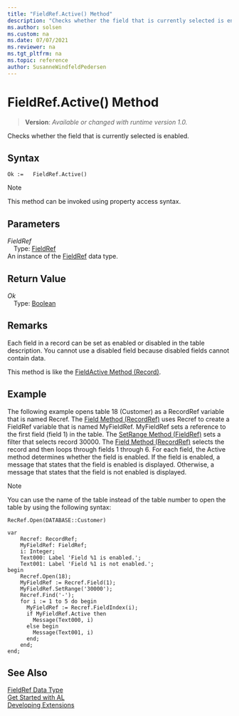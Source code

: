 ```yaml
---
title: "FieldRef.Active() Method"
description: "Checks whether the field that is currently selected is enabled."
ms.author: solsen
ms.custom: na
ms.date: 07/07/2021
ms.reviewer: na
ms.tgt_pltfrm: na
ms.topic: reference
author: SusanneWindfeldPedersen
---
```

[//]: # (START>DO_NOT_EDIT)
[//]: # (IMPORTANT:Do not edit any of the content between here and the END>DO_NOT_EDIT.)
[//]: # (Any modifications should be made in the .xml files in the ModernDev repo.)
# FieldRef.Active() Method
> **Version**: _Available or changed with runtime version 1.0._

Checks whether the field that is currently selected is enabled.


## Syntax
```AL
Ok :=   FieldRef.Active()
```
> [!NOTE]
> This method can be invoked using property access syntax.

## Parameters
*FieldRef*  
&emsp;Type: [FieldRef](fieldref-data-type.md)  
An instance of the [FieldRef](fieldref-data-type.md) data type.  

## Return Value
*Ok*  
&emsp;Type: [Boolean](../boolean/boolean-data-type.md)  



[//]: # (IMPORTANT: END>DO_NOT_EDIT)

## Remarks

Each field in a record can be set as enabled or disabled in the table description.  You cannot use a disabled field because disabled fields cannot contain data.  

This method is like the [FieldActive Method \(Record\)](../../methods-auto/record/record-fieldactive-method.md). 


## Example

The following example opens table 18 \(Customer\) as a RecordRef variable that is named Recref. The [Field Method \(RecordRef\)](../../methods-auto/recordref/recordref-field-method.md) uses Recref to create a FieldRef variable that is named MyFieldRef. MyFieldRef sets a reference to the first field \(field 1\) in the table. The [SetRange Method \(FieldRef\)](../../methods-auto/fieldref/fieldref-setrange-method.md) sets a filter that selects record 30000. The [Field Method \(RecordRef\)](../../methods-auto/recordref/recordref-field-method.md) selects the record and then loops through fields 1 through 6. For each field, the Active method determines whether the field is enabled. If the field is enabled, a message that states that the field is enabled is displayed. Otherwise, a message that states that the field is not enabled is displayed.  

> [!NOTE]  
> You can use the name of the table instead of the table number to open the table by using the following syntax: 

```al
RecRef.Open(DATABASE::Customer)
```

```al
var
    Recref: RecordRef;
    MyFieldRef: FieldRef;
    i: Integer;
    Text000: Label 'Field %1 is enabled.';
    Text001: Label 'Field %1 is not enabled.';
begin
    Recref.Open(18);  
    MyFieldRef := Recref.Field(1);  
    MyFieldRef.SetRange('30000');  
    Recref.Find('-');  
    for i := 1 to 5 do begin
      MyFieldRef := Recref.FieldIndex(i);  
      if MyFieldRef.Active then  
        Message(Text000, i)  
      else begin 
        Message(Text001, i)  
      end;  
    end;  
end;

```  


## See Also
[FieldRef Data Type](fieldref-data-type.md)  
[Get Started with AL](../../devenv-get-started.md)  
[Developing Extensions](../../devenv-dev-overview.md)